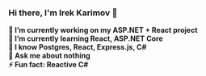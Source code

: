 ### Hi there, I'm Irek Karimov 👋

**🔭 I’m currently working on my ASP.NET + React project**\
**🌱 I’m currently learning React, ASP.NET Core**\
**📖 I know Postgres, React, Express.js, C#**\
**💬 Ask me about nothing**\
**⚡ Fun fact: Reactive C#**

